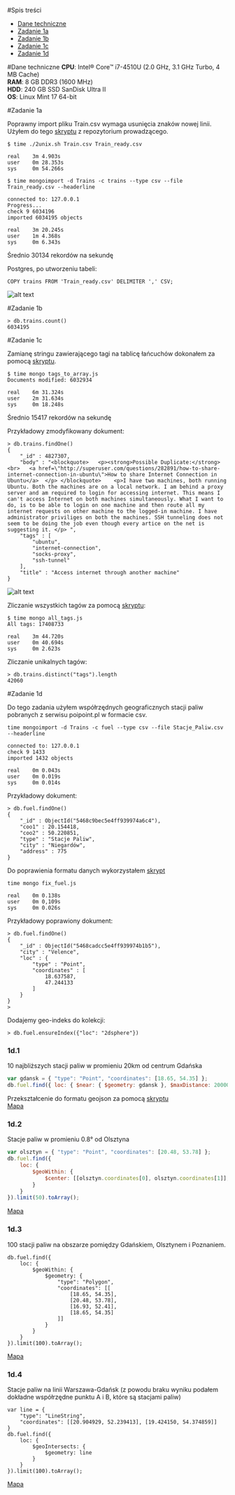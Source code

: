 #Spis treści
- [Dane techniczne](#dane-techniczne)
- [Zadanie 1a](#zadanie-1a)
- [Zadanie 1b](#zadanie-1b)
- [Zadanie 1c](#zadanie-1c)
- [Zadanie 1d](#zadanie-1d)

#Dane techniczne
**CPU**: Intel® Core™ i7-4510U (2.0 GHz, 3.1 GHz Turbo, 4 MB Cache)<br>
**RAM**: 8 GB DDR3 (1600 MHz)<br>
**HDD**: 240 GB SSD SanDisk Ultra II<br>
**OS**: Linux Mint 17 64-bit

#Zadanie 1a

Poprawny import pliku Train.csv wymaga usunięcia znaków nowej linii. Użyłem do tego [skryptu](https://github.com/nosql/aggregations-2/blob/master/scripts/wbzyl/2unix.sh) z repozytorium prowadzącego.
```
$ time ./2unix.sh Train.csv Train_ready.csv

real    3m 4.903s
user    0m 28.353s
sys     0m 54.266s

$ time mongoimport -d Trains -c trains --type csv --file Train_ready.csv --headerline

connected to: 127.0.0.1
Progress...
check 9 6034196
imported 6034195 objects

real    3m 20.245s
user    1m 4.368s
sys     0m 6.343s
```
Średnio 30134 rekordów na sekundę

Postgres, po utworzeniu tabeli:
```
COPY trains FROM 'Train_ready.csv' DELIMITER ',' CSV;
```

![alt text](https://raw.githubusercontent.com/psynowczyk/tnosql/master/sc1.png "")

#Zadanie 1b

```
> db.trains.count()
6034195
```

#Zadanie 1c

Zamianę stringu zawierającego tagi na tablicę łańcuchów dokonałem za pomocą [skryptu](https://github.com/psynowczyk/tnosql/blob/master/tags_to_array.js).
```
$ time mongo tags_to_array.js
Documents modified: 6032934

real    6m 31.324s
user    2m 31.634s
sys     0m 18.248s
```
Średnio 15417 rekordów na sekundę

Przykładowy zmodyfikowany dokument:
```
> db.trains.findOne()
{
	"_id" : 4827307,
	"body" : "<blockquote>   <p><strong>Possible Duplicate:</strong><br>   <a href=\"http://superuser.com/questions/282891/how-to-share-internet-connection-in-ubuntu\">How to share Internet Connection in Ubuntu</a>  </p> </blockquote>    <p>I have two machines, both running Ubuntu. Both the machines are on a local network. I am behind a proxy server and am required to login for accessing internet. This means I can't access Internet on both machines simultaneously. What I want to do, is to be able to login on one machine and then route all my internet requests on other machine to the logged-in machine. I have administrator priviliges on both the machines. SSH tunneling does not seem to be doing the job even though every artice on the net is suggesting it. </p> ",
	"tags" : [
		"ubuntu",
		"internet-connection",
		"socks-proxy",
		"ssh-tunnel"
	],
	"title" : "Access internet through another machine"
}

```

![alt text](https://raw.githubusercontent.com/psynowczyk/tnosql/master/sc2.png "")

Zliczanie wszystkich tagów za pomocą [skryptu](https://github.com/psynowczyk/tnosql/blob/master/all_tags.js):
```
$ time mongo all_tags.js
All tags: 17408733

real    3m 44.720s
user    0m 40.694s
sys     0m 2.623s
```

Zliczanie unikalnych tagów:
```
> db.trains.distinct("tags").length
42060
```

#Zadanie 1d

Do tego zadania użyłem współrzędnych geograficznych stacji paliw pobranych z serwisu poipoint.pl w formacie csv.
```
time mongoimport -d Trains -c fuel --type csv --file Stacje_Paliw.csv --headerline

connected to: 127.0.0.1
check 9 1433
imported 1432 objects

real    0m 0.043s
user    0m 0.019s
sys     0m 0.014s
```

Przykładowy dokument:
```
> db.fuel.findOne()
{
	"_id" : ObjectId("5468c9bec5e4ff939974a6c4"),
	"coo1" : 20.154418,
	"coo2" : 50.220851,
	"type" : "Stacje Paliw",
	"city" : "Niegardów",
	"address" : 775
}
```

Do poprawienia formatu danych wykorzystałem [skrypt](https://github.com/psynowczyk/tnosql/blob/master/fix_fuel.js)
```
time mongo fix_fuel.js

real    0m 0.138s
user    0m 0,109s
sys     0m 0.026s
```

Przykładowy poprawiony dokument:
```
> db.fuel.findOne()
{
	"_id" : ObjectId("5468cadcc5e4ff939974b1b5"),
	"city" : "Velence",
	"loc" : {
		"type" : "Point",
		"coordinates" : [
			18.637587,
			47.244133
		]
	}
}
>
```

Dodajemy geo-indeks do kolekcji:
```
> db.fuel.ensureIndex({"loc": "2dsphere"})
```

### 1d.1

10 najbliższych stacji paliw w promieniu 20km od centrum Gdańska
```js
var gdansk = { "type": "Point", "coordinates": [18.65, 54.35] };
db.fuel.find({ loc: { $near: { $geometry: gdansk }, $maxDistance: 20000 } }).limit(50).toArray();
```

Przekształcenie do formatu geojson za pomocą [skryptu](https://github.com/psynowczyk/tnosql/blob/master/to_geojson.js)<br>
[Mapa](https://github.com/psynowczyk/tnosql/blob/master/1d1_result.geojson)

### 1d.2

Stacje paliw w promieniu 0.8° od Olsztyna
```js
var olsztyn = { "type": "Point", "coordinates": [20.48, 53.78] };
db.fuel.find({
	loc: {
		$geoWithin: {
			$center: [[olsztyn.coordinates[0], olsztyn.coordinates[1]], 0.80]
		}
	}
}).limit(50).toArray();
```
[Mapa](https://github.com/psynowczyk/tnosql/blob/master/1d2_result.geojson)

### 1d.3

100 stacji paliw na obszarze pomiędzy Gdańskiem, Olsztynem i Poznaniem.
```
db.fuel.find({
	loc: {
		$geoWithin: {
			$geometry: {
				"type": "Polygon",
				"coordinates": [[
					[18.65, 54.35],
					[20.48, 53.78],
					[16.93, 52.41],
					[18.65, 54.35]
				]]
			}
		}
	}
}).limit(100).toArray();
```
[Mapa](https://github.com/psynowczyk/tnosql/blob/master/1d3_result.geojson)

### 1d.4

Stacje paliw na linii Warszawa-Gdańsk (z powodu braku wyniku podałem dokładne współrzędne punktu A i B, które są stacjami paliw)
```
var line = {
	"type": "LineString",
	"coordinates": [[20.904929, 52.239413], [19.424150, 54.374859]]
}
db.fuel.find({
	loc: {
		$geoIntersects: {
			$geometry: line
		}
	}
}).limit(100).toArray();
```
[Mapa](https://github.com/psynowczyk/tnosql/blob/master/1d4_result.geojson)